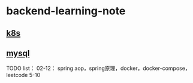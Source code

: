 # backend-learning-note

## [k8s](k8s/k8s.md)
## [mysql](mysql/summary.md)

TODO list：
02-12： spring aop，spring原理，docker，docker-compose， leetcode 5-10